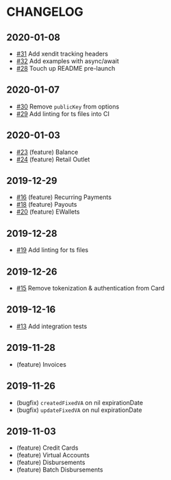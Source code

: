 # CHANGELOG

## 2020-01-08

- [#31](https://github.com/xendit/xendit-node/pull/31) Add xendit tracking headers
- [#32](https://github.com/xendit/xendit-node/pull/32) Add examples with async/await
- [#28](https://github.com/xendit/xendit-node/pull/28) Touch up README pre-launch

## 2020-01-07

- [#30](https://github.com/xendit/xendit-node/pull/30) Remove `publicKey` from options
- [#29](https://github.com/xendit/xendit-node/pull/29) Add linting for ts files into CI

## 2020-01-03

- [#23](https://github.com/xendit/xendit-node/pull/23) (feature) Balance
- [#24](https://github.com/xendit/xendit-node/pull/24s) (feature) Retail Outlet

## 2019-12-29

- [#16](https://github.com/xendit/xendit-node/pull/16) (feature) Recurring Payments
- [#18](https://github.com/xendit/xendit-node/pull/18) (feature) Payouts
- [#20](https://github.com/xendit/xendit-node/pull/20) (feature) EWallets

## 2019-12-28

- [#19](https://github.com/xendit/xendit-node/pull/19) Add linting for ts files

## 2019-12-26

- [#15](https://github.com/xendit/xendit-node/pull/15) Remove tokenization & authentication from Card

## 2019-12-16

- [#13](https://github.com/xendit/xendit-node/pull/13) Add integration tests

## 2019-11-28

- (feature) Invoices

## 2019-11-26

- (bugfix) `createdFixedVA` on nil expirationDate
- (bugfix) `updateFixedVA` on nul expirationDate

## 2019-11-03

- (feature) Credit Cards
- (feature) Virtual Accounts
- (feature) Disbursements
- (feature) Batch Disbursements
